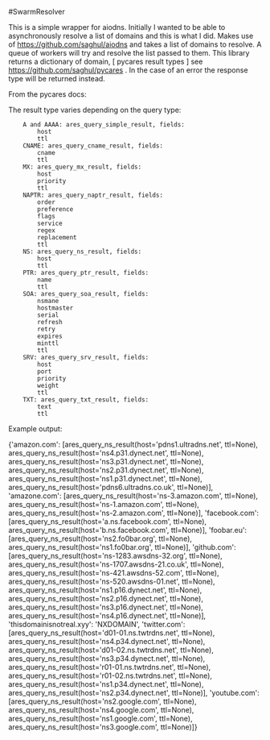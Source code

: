 #SwarmResolver

This is a simple wrapper for aiodns. Initially I wanted to be able to asynchronously resolve a list of domains and this is what I did.
Makes use of https://github.com/saghul/aiodns and takes a list of domains to resolve. A queue of workers will try and resolve the list passed to them.
This library returns a dictionary of domain, [ pycares result types ] see https://github.com/saghul/pycares . In the case of an error the response type will 
be returned instead.

From the pycares docs:

 The result type varies depending on the query type:

        A and AAAA: ares_query_simple_result, fields:
            host
            ttl
        CNAME: ares_query_cname_result, fields:
            cname
            ttl
        MX: ares_query_mx_result, fields:
            host
            priority
            ttl
        NAPTR: ares_query_naptr_result, fields:
            order
            preference
            flags
            service
            regex
            replacement
            ttl
        NS: ares_query_ns_result, fields:
            host
            ttl
        PTR: ares_query_ptr_result, fields:
            name
            ttl
        SOA: ares_query_soa_result, fields:
            nsmane
            hostmaster
            serial
            refresh
            retry
            expires
            minttl
            ttl
        SRV: ares_query_srv_result, fields:
            host
            port
            priority
            weight
            ttl
        TXT: ares_query_txt_result, fields:
            text
            ttl



 

Example output:

{'amazon.com': [ares_query_ns_result(host='pdns1.ultradns.net', ttl=None),
                ares_query_ns_result(host='ns4.p31.dynect.net', ttl=None),
                ares_query_ns_result(host='ns3.p31.dynect.net', ttl=None),
                ares_query_ns_result(host='ns2.p31.dynect.net', ttl=None),
                ares_query_ns_result(host='ns1.p31.dynect.net', ttl=None),
                ares_query_ns_result(host='pdns6.ultradns.co.uk', ttl=None)],
 'amazone.com': [ares_query_ns_result(host='ns-3.amazon.com', ttl=None),
                 ares_query_ns_result(host='ns-1.amazon.com', ttl=None),
                 ares_query_ns_result(host='ns-2.amazon.com', ttl=None)],
 'facebook.com': [ares_query_ns_result(host='a.ns.facebook.com', ttl=None),
                  ares_query_ns_result(host='b.ns.facebook.com', ttl=None)],
 'foobar.eu': [ares_query_ns_result(host='ns2.fo0bar.org', ttl=None),
               ares_query_ns_result(host='ns1.fo0bar.org', ttl=None)],
 'github.com': [ares_query_ns_result(host='ns-1283.awsdns-32.org', ttl=None),
                ares_query_ns_result(host='ns-1707.awsdns-21.co.uk', ttl=None),
                ares_query_ns_result(host='ns-421.awsdns-52.com', ttl=None),
                ares_query_ns_result(host='ns-520.awsdns-01.net', ttl=None),
                ares_query_ns_result(host='ns1.p16.dynect.net', ttl=None),
                ares_query_ns_result(host='ns2.p16.dynect.net', ttl=None),
                ares_query_ns_result(host='ns3.p16.dynect.net', ttl=None),
                ares_query_ns_result(host='ns4.p16.dynect.net', ttl=None)],
 'thisdomainisnotreal.xyy': 'NXDOMAIN',
 'twitter.com': [ares_query_ns_result(host='d01-01.ns.twtrdns.net', ttl=None),
                 ares_query_ns_result(host='ns4.p34.dynect.net', ttl=None),
                 ares_query_ns_result(host='d01-02.ns.twtrdns.net', ttl=None),
                 ares_query_ns_result(host='ns3.p34.dynect.net', ttl=None),
                 ares_query_ns_result(host='r01-01.ns.twtrdns.net', ttl=None),
                 ares_query_ns_result(host='r01-02.ns.twtrdns.net', ttl=None),
                 ares_query_ns_result(host='ns1.p34.dynect.net', ttl=None),
                 ares_query_ns_result(host='ns2.p34.dynect.net', ttl=None)],
 'youtube.com': [ares_query_ns_result(host='ns2.google.com', ttl=None),
                 ares_query_ns_result(host='ns4.google.com', ttl=None),
                 ares_query_ns_result(host='ns1.google.com', ttl=None),
                 ares_query_ns_result(host='ns3.google.com', ttl=None)]}


